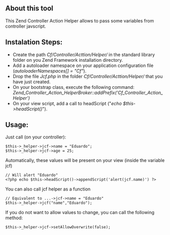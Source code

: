 About this tool
---------------

This Zend Controller Action Helper allows to pass some variables from controller javscript.

Instalation Steps:
-------

 - Create the path *Cf/Controller/Acttion/Helper/* in the standard library folder on you Zend Framework installation directory.
 - Add a autoloader namespace on your application configuration file (*autoloaderNamespaces[] = "Cf"*).
 - Drop the file *Jcf.php* in the folder *Cf/Controller/Acttion/Helper/* that you have just created.
 - On your bootstrap class, execute the following command: *Zend_Controller_Action_HelperBroker::addPrefix('Cf_Controller_Action_Helper')*
 - On your view script, add a call to headScript ("*echo $this->headScript()*").

Usage:
-------

Just call (on your controller):

    $this->_helper->jcf->name = "Eduardo";
    $this->_helper->jcf->age = 25;

Automatically, these values will be present on your view (inside the variable jcf)

    // Will alert "Eduardo"
    <?php echo $this->headScript()->appendScript('alert(jcf.name)') ?>

You can also call jcf helper as a function

    // Equivalent to ...->jcf->name = "Eduardo"
    $this->_helper->jcf("name","Eduardo");

If you do not want to allow values to change, you can call the following method:

    $this->_helper->jcf->setAllowOverwrite(false);
